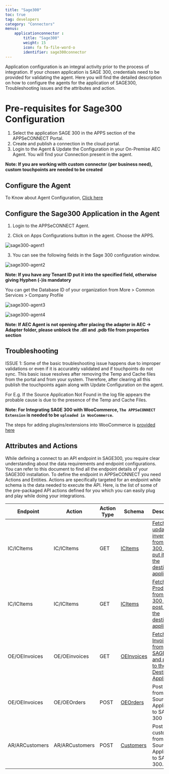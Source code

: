 ```yaml
---
title: "Sage300"
toc: true
tag: developers
category: "Connectors"
menus: 
    applicationconnector :
        title: "Sage300"
        weight: 15
        icon: fa fa-file-word-o
        identifier: sage300connector
---
```


Application configuration is an integral activity prior to the process of integration. If your chosen application is SAGE 300, credentials need to be provided for validating the agent.
Here you will find the detailed description on how to configure the agents for the application of SAGE300, Troubleshooting issues and the attributes and action.

# Pre-requisites for Sage300  Configuration 

1.	Select the application SAGE 300 in the APPS section of the APPSeCONNECT Portal.
2.	Create and publish a connection in the cloud portal.
3.	Login to the Agent & Update the Configuration in your On-Premise AEC Agent. You will find your Connection present in the agent.

**Note: If you are working with custom connector (per business need), custom touchpoints are needed to be created**

## Configure the Agent

To Know about Agent Configuration, [Click here](/deployment/Deployment-Configuration/)

## Configure the Sage300 Application in the Agent

 1. Login to the APPSeCONNECT Agent.

 2. Click on Apps Configurations button in the agent. Choose the APPS.
 
![sage300-agent1](/staticfiles/connectors/media/application-connector/sage300-agent1.png)

 3. You can see the following fields in the Sage 300 configuration window.

![sage300-agent2](/staticfiles/connectors/media/application-connector/sage300-agent2.png)

**Note: If you have any Tenant ID put it into the specified field, otherwise giving Hyphen (-)is mandatory**

You can get the Database ID of your organization from More > Common Services > Company Profile

![sage300-agent3](/staticfiles/connectors/media/application-connector/sage300-agent3.png)

![sage300-agent4](/staticfiles/connectors/media/application-connector/sage300-agent4.png)

**Note: If AEC Agent is not opening after placing the adapter in AEC -> Adapter folder, 
please unblock the .dll and .pdb file from properties section**

## Troubleshooting

ISSUE 1:
Some of the basic troubleshooting issue happens due to improper validations or even if it is accurately validated and if touchpoints do not sync. 
This basic issue resolves after removing the Temp and Cache files from the portal and from your system. Therefore, after clearing all this 
publish the touchpoints again along with Update Configuration on the agent.

For E.g. If the Source Application Not Found in the log file appears the probable cause is due to the presence of the Temp and Cache Files.

**Note: For Integrating SAGE 300 with WooCommerce, `The APPSeCONNECT Extension` is needed to be `uploaded in WooCommerce`.**

The steps for adding plugins/extensions into WooCommerce is [provided here](/connectors/woocommerce-plugin-extension-upload/)

## Attributes and Actions

While defining a connect to an API endpoint in SAGE300, you require clear understanding about the data requirements 
and endpoint configurations. You can refer to this document to find all the endpoint details of your SAGE300 installation.
To define the endpoint in APPSeCONNECT you need Actions and Entities. Actions are specifically targeted for an endpoint
while schema is the data needed to execute the API. Here, is the list of some of the pre-packaged API actions defined 
for you which you can easily plug and play while doing your integrations.

|Endpoint|Action|Action Type|Schema|Description|
|---|---|---|---|------|
|IC/ICItems|IC/ICItems|GET|[ICItems](https://portal.appseconnect.com/AppEntityAction?AppVersionId=9bf25c8f-904f-4400-ab27-23ebe74821f7&entityId=709a2bef-4489-4518-8ad0-c2faefc832d2&entityActionId=c3cb6aae-ec0b-4b80-b0dd-c8c1b3b9ea0f&orgId=565f3128-a52c-4838-b50c-318d006b5261)|[Fetch the updated inventory from Sage 300 and put it into the destination application. ](/connectors/updating-Inventory-in-sage/)|
|IC/ICItems|IC/ICItems|GET|[ICItems](https://portal.appseconnect.com/AppEntityAction?AppVersionId=9bf25c8f-904f-4400-ab27-23ebe74821f7&entityId=709a2bef-4489-4518-8ad0-c2faefc832d2&entityActionId=61ae54f8-a00b-4a3a-87cd-0bf416bd214e&orgId=3728fb02-8d0c-4f2d-81eb-4cf27511bb6a)|[Fetch the Products from SAGE 300 and post it to the destination application. ](/connectors/adding-product-in-sage/)|
|OE/OEInvoices|OE/OEinvoices|GET|[OEInvoices](https://portal.appseconnect.com/AppEntityAction?AppVersionId=9bf25c8f-904f-4400-ab27-23ebe74821f7&entityId=5de2b8fc-75dc-4d6a-8bd9-332d798a0943&entityActionId=2669907e-2645-4ff0-900a-bd39b70089ed&orgId=3728fb02-8d0c-4f2d-81eb-4cf27511bb6a)|[Fetch the Invoices from SAGE300 and post it to the Destination Application.](http://help.sage300.com/en-us/2017/web/Subsystems/OE/Content/Transactions/ShipmentsAndInvoices/InvoicingShipments.htm)|
|OE/OEInvoices|OE/OEOrders|POST|[OEOrders](https://portal.appseconnect.com/AppEntityAction?AppVersionId=9bf25c8f-904f-4400-ab27-23ebe74821f7&entityId=caccecf7-03fd-4faf-b2f2-dd123ea04c0b&entityActionId=ef15c0fd-fd7b-4cfc-adf7-6d1b0729e534&orgId=3728fb02-8d0c-4f2d-81eb-4cf27511bb6a)|Post orders from Source Application to SAGE 300|
|AR/ARCustomers|AR/ARCustomers|POST|[Customers](https://portal.appseconnect.com/AppEntityAction?AppVersionId=9bf25c8f-904f-4400-ab27-23ebe74821f7&entityId=edd119ff-1554-473e-bfb5-2297cfceae6c&entityActionId=83a359eb-e373-4569-a253-1c9da6d341c6&orgId=3728fb02-8d0c-4f2d-81eb-4cf27511bb6a)|Post customers from Source Application to SAGE 300.|